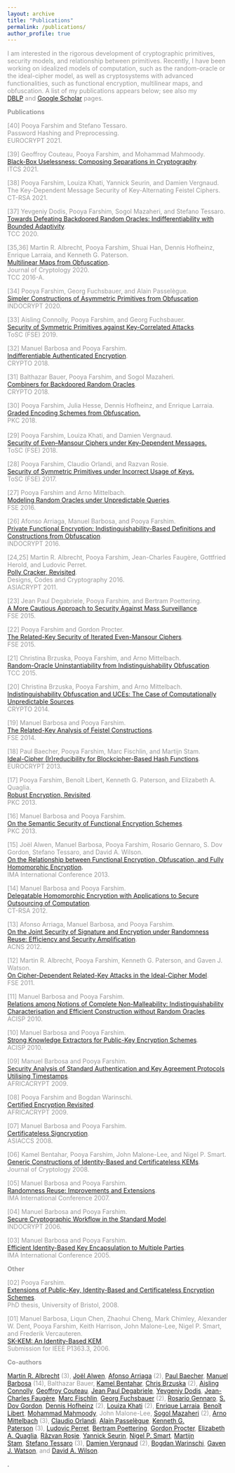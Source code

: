 ```yaml
---
layout: archive
title: "Publications"
permalink: /publications/
author_profile: true
---
```


<p><span style="color:#999999;">I am interested in the rigorous development of cryptographic primitives, security models, and relationship between primitives. Recently, I have been working on idealized models of computation, such as the random-oracle or the ideal-cipher model, as well as cryptosystems with advanced functionalities, such as functional encryption, multilinear maps, and obfuscation. A list of my publications appears below; see also my <a href="http://www.informatik.uni-trier.de/~ley/db/indices/a-tree/f/Farshim:Pooya.html">DBLP</a>&nbsp;and&nbsp;<a href="http://scholar.google.com/citations?user=w_Pjc6MAAAAJ&amp;hl=en">Google Scholar</a>&nbsp;pages.</span></p>
	<p><span style="color:#999999;"><b>Publications</b></span></p>
	<p><span style="color:#999999;">[40] Pooya Farshim and Stefano Tessaro.<br></span><span style="color:#999999;">Password Hashing and Preprocessing.<br>
	EUROCRYPT 2021.</span></p>
	<p><span style="color:#999999;">[39] Geoffroy Couteau, Pooya Farshim, and Mohammad Mahmoody.<br></span><span style="color:#999999;"><a href="https://eprint.iacr.org/2021/016">Black-Box Uselessness: Composing Separations in Cryptography</a>.<br>
	ITCS 2021.</span></p>
	<p><span style="color:#999999;">[38] Pooya Farshim, Louiza Khati, Yannick Seurin, and Damien Vergnaud.<br></span><span style="color:#999999;">The Key-Dependent Message Security of Key-Alternating Feistel Ciphers.<br>
	CT-RSA 2021.</span></p>
	<p><span style="color:#999999;">[37] Yevgeniy Dodis, Pooya Farshim, Sogol Mazaheri, and Stefano Tessaro.<br>
	<a href="https://eprint.iacr.org/2020/1199">Towards Defeating Backdoored Random Oracles: Indifferentiability with Bounded Adaptivity</a>.<br>
	TCC 2020.</span></p>
	<p><span style="color:#999999;">[35,36] Martin R. Albrecht, Pooya Farshim, Shuai Han, Dennis Hofheinz, Enrique Larraia, and Kenneth G. Paterson.</span><br>
	<a href="https://eprint.iacr.org/2015/780">Multilinear Maps from Obfuscation</a>.<br>
	<span style="color:#999999;">Journal of Cryptology 2020.<br></span><span style="color:#999999;">TCC 2016-A.</span></p>
	<p><span style="color:#999999;">[34] Pooya Farshim, Georg Fuchsbauer, and Alain Passelègue.</span><br>
	<span style="color:#999999;"><a href="https://eprint.iacr.org/2018/576">Simpler Constructions of Asymmetric Primitives from Obfuscation</a>.<br>
	INDOCRYPT 2020.</span></p>
	<p><span style="color:#999999;">[33] Aisling Connolly, Pooya Farshim, and Georg Fuchsbauer.<br>
	<a href="https://eprint.iacr.org/2019/1000">Security of Symmetric Primitives against Key-Correlated Attacks</a>.<br>
	ToSC (FSE) 2019.</span></p>
	<p><span style="color:#999999;">[32] Manuel Barbosa and Pooya Farshim.<br>
	<a href="https://eprint.iacr.org/2018/547">Indifferentiable Authenticated Encryption</a>.<br>
	CRYPTO 2018.</span></p>
	<p><span style="color:#999999;">[31] Balthazar Bauer, Pooya Farshim, and Sogol Mazaheri.</span><br>
	<span style="color:#999999;"><a href="https://eprint.iacr.org/2018/770">Combiners for Backdoored Random Oracles</a>.</span><br>
	<span style="color:#999999;">CRYPTO 2018.</span></p>
	<p><span style="color:#999999;">[30] Pooya Farshim, Julia Hesse, Dennis Hofheinz, and Enrique Larraia.</span><br>
	<a class="gsc_a_at" href="https://eprint.iacr.org/2018/011">Graded Encoding Schemes from Obfuscation.</a><span style="color:#999999;"><br></span><span style="color:#999999;">PKC 2018.<br></span><span style="color:#999999;"><br>
	[29] Pooya Farshim, Louiza Khati, and Damien Vergnaud.</span><br>
	<span style="color:#999999;"><a class="gsc_a_at" href="https://scholar.google.co.uk/citations?view_op=view_citation&amp;hl=en&amp;user=w_Pjc6MAAAAJ&amp;cstart=20&amp;citation_for_view=w_Pjc6MAAAAJ:w1MjKQ0l0TYC">Security of Even–Mansour Ciphers under Key-Dependent Messages.<br></a>ToSC (FSE) 2018.</span></p>
	<p><span style="color:#999999;">[28] Pooya Farshim, Claudio Orlandi, and Razvan Rosie.</span><br>
	<span style="color:#999999;"><a href="http://tosc.iacr.org/index.php/ToSC/article/view/604/545">Security of Symmetric Primitives under Incorrect Usage of Keys.</a></span><br>
	<span style="color:#999999;">ToSC (FSE)&nbsp;2017.</span></p>
	<p><span style="color:#999999;">[27] Pooya Farshim and Arno Mittelbach.</span><br>
	<span style="color:#999999;"><a href="https://eprint.iacr.org/2016/423.pdf">Modeling Random Oracles under Unpredictable Queries</a>.</span><br>
	<span style="color:#999999;">FSE 2016.</span></p>
	<p><span style="color:#999999;">[26] Afonso Arriaga, Manuel Barbosa, and Pooya Farshim.</span><br>
	<span style="color:#999999;"><a href="http://eprint.iacr.org/2016/018.pdf">Private Functional Encryption: Indistinguishability-Based Definitions and Constructions from Obfuscation</a>.</span><br>
	<span style="color:#999999;">INDOCRYPT 2016.</span></p>
	<p><span style="color:#999999;">[24,25] Martin R. Albrecht, Pooya Farshim, Jean-Charles Faugère, Gottfried Herold, and Ludovic Perret.</span><br>
	<span style="color:#999999;"><a href="http://eprint.iacr.org/2011/289">Polly Cracker, Revisited</a>.</span><br>
	<span style="color:#999999;">Designs, Codes and Cryptography 2016.<br></span><span style="color:#999999;">ASIACRYPT 2011.&nbsp;</span></p>
	<p><span style="color:#999999;">[23] Jean Paul Degabriele, Pooya Farshim, and Bertram Poettering.</span><br>
	<span style="color:#999999;"><a href="http://eprint.iacr.org/2015/748">A More Cautious Approach&nbsp;to Security Against Mass Surveillance</a>.</span><br>
	<span style="color:#999999;">FSE 2015.</span></p>
	<p><span style="color:#999999;">[22] Pooya Farshim and Gordon Procter.</span><br>
	<span style="color:#999999;"><a href="http://eprint.iacr.org/2014/953">The Related-Key Security of Iterated Even-Mansour Ciphers</a>.</span><br>
	<span style="color:#999999;">FSE 2015.</span></p>
	<p><span style="color:#999999;">[21] Christina Brzuska, Pooya Farshim, and Arno Mittelbach.</span><br>
	<span style="color:#999999;"><a href="http://eprint.iacr.org/2014/867">Random-Oracle Uninstantiability from Indistinguishability Obfuscation</a>.</span><br>
	<span style="color:#999999;">TCC 2015.</span></p>
	<p><span style="color:#999999;">[20] Christina Brzuska, Pooya Farshim, and Arno Mittelbach.</span><br>
	<span style="color:#999999;"><a href="http://eprint.iacr.org/2014/099">Indistinguishability Obfuscation and UCEs: The Case of Computationally Unpredictable Sources</a>.</span><br>
	<span style="color:#999999;">CRYPTO 2014.</span></p>
	<p><span style="color:#999999;">[19] Manuel Barbosa and Pooya Farshim.</span><br>
	<span style="color:#999999;"><a href="http://eprint.iacr.org/2014/093">The Related-Key Analysis of Feistel Constructions</a>.</span><br>
	<span style="color:#999999;">FSE 2014.</span></p>
	<p><span style="color:#999999;">[18] Paul Baecher, Pooya Farshim, Marc Fischlin, and Martijn Stam.</span><br>
	<span style="color:#999999;"><a href="http://eprint.iacr.org/2013/350">Ideal-Cipher (Ir)reducibility for Blockcipher-Based Hash Functions</a>.</span><br>
	<span style="color:#999999;">EUROCRYPT 2013.</span><span style="color:#999999;"><br></span></p>
	<p><span style="color:#999999;">[17] Pooya Farshim, Benoît Libert, Kenneth G. Paterson, and Elizabeth A. Quaglia.</span><br>
	<span style="color:#999999;"><a href="http://eprint.iacr.org/2012/673">Robust Encryption, Revisited</a>.</span><br>
	<span style="color:#999999;">PKC 2013.</span></p>
	<p><span style="color:#999999;">[16] Manuel Barbosa and Pooya Farshim.</span><br>
	<span style="color:#999999;"><a href="http://eprint.iacr.org/2012/474">On the Semantic Security of Functional Encryption Schemes</a>.</span><br>
	<span style="color:#999999;">PKC 2013.</span></p>
	<p><span style="color:#999999;">[15] Joël Alwen, Manuel Barbosa, Pooya Farshim, Rosario Gennaro, S. Dov Gordon, Stefano Tessaro, and David A. Wilson.</span><br>
	<a href="http://link.springer.com/chapter/10.1007/978-3-642-45239-0_5">On the Relationship between Functional Encryption, Obfuscation, and Fully Homomorphic Encryption</a>.<br>
	<span style="color:#999999;">IMA International Conference 2013.</span></p>
	<p><span style="color:#999999;">[14] Manuel Barbosa and Pooya Farshim.</span><br>
	<span style="color:#999999;"><a href="http://eprint.iacr.org/2011/215">Delegatable Homomorphic Encryption with Applications to Secure Outsourcing of Computation</a>.</span><br>
	<span style="color:#999999;">CT-RSA 2012.</span></p>
	<p><span style="color:#999999;">[13] Afonso Arriaga, Manuel Barbosa, and Pooya Farshim.</span><br>
	<span style="color:#999999;"><a href="http://eprint.iacr.org/2012/382">On the Joint Security of Signature and Encryption under Randomness Reuse: Efficiency and Security Amplification</a>.</span><br>
	<span style="color:#999999;">ACNS 2012.</span></p>
	<p><span style="color:#999999;">[12] Martin R. Albrecht, Pooya Farshim, Kenneth G. Paterson, and Gaven J. Watson.</span><br>
	<span style="color:#999999;"><a href="http://eprint.iacr.org/2011/213">On Cipher-Dependent Related-Key Attacks in the Ideal-Cipher Model</a>.</span><br>
	<span style="color:#999999;">FSE 2011.</span></p>
	<p><span style="color:#999999;">[11] Manuel Barbosa and Pooya Farshim.</span><br>
	<span style="color:#999999;"><a href="http://farshim.files.wordpress.com/2011/09/strongcca_full.pdf">Relations among Notions of Complete Non-Malleability: Indistinguishability Characterisation and Efficient Construction without Random Oracles</a>.</span><br>
	<span style="color:#999999;">ACISP 2010.</span></p>
	<p><span style="color:#999999;">[10] Manuel Barbosa and Pooya Farshim.</span><br>
	<span style="color:#999999;"><a href="http://farshim.files.wordpress.com/2011/09/strongextractors_full.pdf">Strong Knowledge Extractors for Public-Key Encryption Schemes</a>.</span><br>
	<span style="color:#999999;">ACISP 2010.</span></p>
	<p><span style="color:#999999;">[09] Manuel Barbosa and Pooya Farshim.</span><br>
	<span style="color:#999999;"><a href="http://farshim.files.wordpress.com/2011/09/ts.pdf">Security Analysis of Standard Authentication and Key Agreement Protocols Utilising Timestamps</a>.</span><br>
	<span style="color:#999999;">AFRICACRYPT 2009.</span></p>
	<p><span style="color:#999999;">[08] Pooya Farshim and Bogdan Warinschi.</span><br>
	<span style="color:#999999;"><a href="http://farshim.files.wordpress.com/2011/09/newcl.pdf">Certified Encryption Revisited</a>.</span><br>
	<span style="color:#999999;">AFRICACRYPT 2009.</span></p>
	<p><span style="color:#999999;">[07] Manuel Barbosa and Pooya Farshim.</span><br>
	<span style="color:#999999;"><a href="http://eprint.iacr.org/2008/143">Certificateless Signcryption</a>.</span><br>
	<span style="color:#999999;">ASIACCS 2008.</span></p>
	<p><span style="color:#999999;">[06] Kamel Bentahar, Pooya Farshim, John Malone-Lee, and Nigel P. Smart.</span><br>
	<span style="color:#999999;"><a href="http://eprint.iacr.org/2005/058">Generic Constructions of Identity-Based and Certificateless KEMs</a>.</span><br>
	<span style="color:#999999;">Journal of Cryptology 2008.</span></p>
	<p><span style="color:#999999;">[05] Manuel Barbosa and Pooya Farshim.</span><br>
	<span style="color:#999999;"><a href="http://farshim.files.wordpress.com/2011/09/reuse.pdf">Randomness Reuse: Improvements and Extensions</a>.</span><br>
	<span style="color:#999999;">IMA International Conference 2007.</span></p>
	<p><span style="color:#999999;">[04] Manuel Barbosa and Pooya Farshim.</span><br>
	<span style="color:#999999;"><a href="http://eprint.iacr.org/2006/450">Secure Cryptographic Workflow in the Standard Model</a>.</span><br>
	<span style="color:#999999;">INDOCRYPT 2006.</span></p>
	<p><span style="color:#999999;">[03] Manuel Barbosa and Pooya Farshim.</span><br>
	<span style="color:#999999;"><a href="http://eprint.iacr.org/2005/217">Efficient Identity-Based Key Encapsulation to Multiple Parties</a>.</span><br>
	<span style="color:#999999;">IMA International Conference 2005.</span></p>
	<p><span style="color:#999999;"><strong>Other</strong></span></p>
	<p><span style="color:#999999;">[02] Pooya Farshim.</span><br>
	<span style="color:#999999;"><a href="http://www.cs.bris.ac.uk/Publications/Papers/2000842.pdf" title="Pooya Farshim's Thesis">Extensions of Public-Key, Identity-Based and Certificateless Encryption Schemes</a>.</span><br>
	<span style="color:#999999;">PhD thesis, University of Bristol, 2008.</span></p>
	<p><span style="color:#999999;">[01] Manuel Barbosa, Liqun Chen, Zhaohui Cheng, Mark Chimley, Alexander W. Dent, Pooya Farshim, Keith Harrison, John Malone-Lee, Nigel P. Smart, and Frederik Vercauteren.</span><br>
	<span style="color:#999999;"><a href="http://grouper.ieee.org/groups/1363/IBC/submissions/Barbosa-SK-KEM-2006-06.pdf">SK-KEM: An Identity-Based KEM</a>.</span><br>
	<span style="color:#999999;">Submission for IEEE P1363.3, 2006.</span></p>
	<p><span style="color:#999999;"><strong>Co-authors</strong></span></p>
	<p><span style="color:#999999;"><a href="http://martinralbrecht.wordpress.com">Martin R. Albrecht</a> (3), <a href="http://www.informatik.uni-trier.de/~ley/pers/hd/a/Alwen:Jo=euml=l.html">Joël Alwen</a>,&nbsp;<a href="https://wwwen.uni.lu/snt/people/afonso_delerue_arriaga">Afonso Arriaga</a>&nbsp;(2),&nbsp;<a href="http://www.cdc.informatik.tu-darmstadt.de/~baecher/">Paul Baecher</a>,&nbsp;<a href="http://www3.di.uminho.pt/~mbb/">Manuel Barbosa</a>&nbsp;(14), Balthazar Bauer, <a href="http://scholar.google.co.uk/citations?user=5RPtPhYAAAAJ&amp;hl=en">Kamel Bentahar</a>,&nbsp;<a href="http://chrisbrzuska.de">Chris Brzuska</a>&nbsp;(2), <a href="https://www.di.ens.fr/aisling.connolly/research/">Aisling Connolly</a>, <a href="http://www.geoffroycouteau.fr/">Geoffroy Couteau</a>, <a href="http://www.isg.rhul.ac.uk/~psai074/">Jean Paul Degabriele</a>, <a href="https://cs.nyu.edu/~dodis/">Yevgeniy Dodis</a>, <a href="http://www-calfor.lip6.fr/~jcf/">Jean-Charles Faugère</a>,&nbsp;<a href="http://www.fischlin.de">Marc Fischlin</a>,&nbsp;<a href="https://www.di.ens.fr/~fuchsbau/">Georg Fuchsbauer</a>&nbsp;(2),&nbsp;<a href="http://www-cs.ccny.cuny.edu/~rosario/">Rosario Gennaro</a>,&nbsp;<a href="http://www.cs.columbia.edu/~gordon/">S. Dov Gordon</a>, <a href="https://crypto.iti.kit.edu/hofheinz">Dennis Hofheinz</a> (2), <a href="http://fr.viadeo.com/fr/profile/louiza.khati">Louiza Khati</a> (2), <a href="https://www.cs.bris.ac.uk/home/cseldv/">Enrique Larraia</a>,&nbsp;<a href="https://research.technicolor.com/~BenoitLibert">Benoît Libert</a>, <a href="https://www.cs.virginia.edu/~mohammad/">Mohammad Mahmoody</a>, John Malone-Lee, <a href="http://www.cryptoplexity.informatik.tu-darmstadt.de/members/sogolmazaheri/sogolmazaheri.en.jsp">Sogol Mazaheri</a> (2), <a href="http://www.arno-mittelbach.de">Arno Mittelbach</a>&nbsp;(3), <a href="http://www.cs.au.dk/~orlandi/">Claudio Orlandi</a>,&nbsp;<a href="http://www.di.ens.fr/~passelegue/">Alain Passelègue</a>,&nbsp;<a href="http://www.isg.rhul.ac.uk/~kp/">Kenneth G. Paterson</a>&nbsp;(3),&nbsp;<a href="http://www-polsys.lip6.fr/~perret/">Ludovic Perret</a>, <a href="http://www.foc.rub.de/people/poettering.html.en">Bertram Poettering</a>,&nbsp;<a href="http://scholar.google.co.uk/citations?user=oMbi7_oAAAAJ&amp;hl=en">Gordon Procter</a>,&nbsp;<a href="http://lizquaglia.wordpress.com/%E2%80%8E">Elizabeth A. Quaglia</a>,&nbsp;<a href="https://www.di.ens.fr/RazvanRosie.html.en">Răzvan Roşie</a>, <a href="http://yannickseurin.free.fr/">Yannick Seurin</a>, <a href="http://www.cs.bris.ac.uk/~nigel/">Nigel P. Smart</a>,&nbsp;<a href="http://www.cs.bris.ac.uk/~stam/">Martijn Stam</a>,&nbsp;<a href="http://people.csail.mit.edu/tessaro/">Stefano Tessaro</a> (3), <a href="http://www.di.ens.fr/~vergnaud/">Damien Vergnaud</a>&nbsp;(2), <a href="http://www.cs.bris.ac.uk/~bogdan/">Bogdan Warinschi</a>,&nbsp;<a href="http://www.cs.bris.ac.uk/home/csgww/">Gaven J. Watson</a>, and&nbsp;<a href="http://web.mit.edu/dwilson/www/">David A. Wilson</a>.</span></p>
	<p>.</p>
